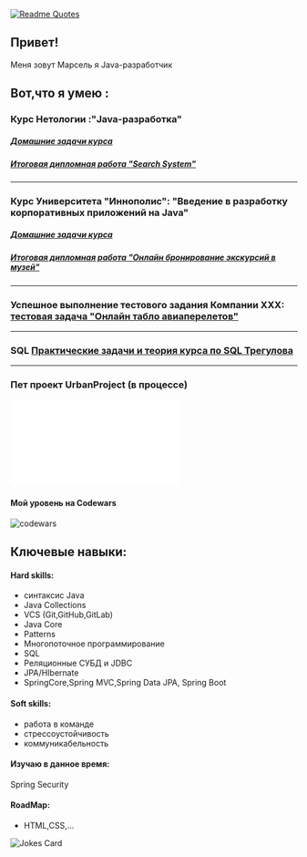 [![Readme Quotes](https://quotes-github-readme.vercel.app/api?type=horizontal&theme=dark)](https://github.com/piyushsuthar/github-readme-quotes)
## Привет!
 Меня зовут Марсель я Java-разработчик
## Вот,что я умею :
### Курс Нетологии :"Java-разработка"    
##### [Домашние задачи курса ](NetologyCourse_Readme.md)
##### [Итоговая дипломная работа "Search System"](Diplom_README.md)
***
### Курс Университета "Иннополис": "Введение в разработку корпоративных приложений на Java"
##### [Домашние задачи курса ](InnopolisCourseMainPage_Readme.md)
##### [Итоговая дипломная работа  "Онлайн бронирование экскурсий в музей"](https://github.com/MarselFazlyev/InnopolisAttestation/tree/main/DiplomWork)
***
### Успешное выполнение тестового задания Компании XXX: [тестовая задача "Онлайн табло авиаперелетов"](https://github.com/MarselFazlyev/gridnineProject)
***
### SQL [Практические задачи и теория курса по SQL Трегулова](https://github.com/MarselFazlyev/SQL)
***
### Пет проект UrbanProject (в процессе)



![Сертификат JAVA](certificate.pdf)


#### Мой уровень на Codewars
![codewars](https://www.codewars.com/users/Marsik77/badges/large)

## Ключевые навыки:

#### Hard skills:
- cинтаксис Java
- Java Collections
- VCS (Git,GitHub,GitLab)
- Java Core
- Patterns
- Многопоточное программирование
- SQL
- Реляционные СУБД и JDBC
- JPA/HIbernate
- SpringCore,Spring MVC,Spring Data JPA, Spring Boot

#### Soft skills:
- работа в команде
- стрессоустойчивость
- коммуникабельность


#### Изучаю в данное время:
  Spring Security


 
#### RoadMap:
- HTML,CSS,...

![Jokes Card](https://readme-jokes.vercel.app/api)

